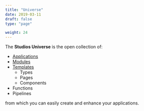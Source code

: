 ```yaml
---
title: "Universe"
date: 2019-03-11
draft: false
type: "page"

weight: 24
---
```


The __Studios Universe__ is the open collection of:

- [Applications](./applications)
- [Modules](./modules)
- [Templates](./templates)
  - Types
  - Pages
  - Components
- Functions
- Pipelines

from which you can easily create and enhance your applications.


